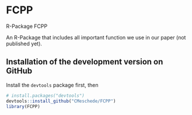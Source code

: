# FCPP
R-Package FCPP

An R-Package that includes all important function we use in our paper (not published yet).

## Installation of the development version on GitHub

Install the `devtools` package first, then

``` r
# install.packages("devtools")
devtools::install_github("CMeschede/FCPP")
library(FCPP)
```
